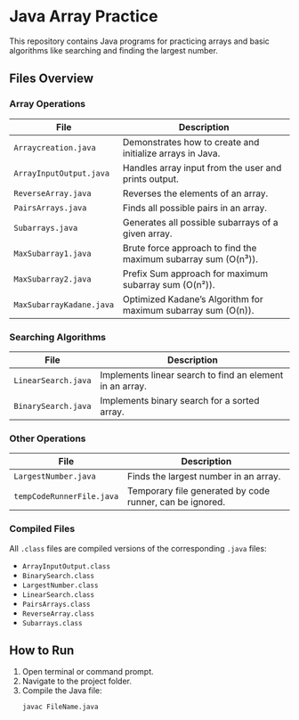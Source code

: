 # Java Array Practice

This repository contains Java programs for practicing arrays and basic algorithms like searching and finding the largest number.

## Files Overview

### Array Operations

| File                     | Description                                                    |
| ------------------------ | -------------------------------------------------------------- |
| `Arraycreation.java`     | Demonstrates how to create and initialize arrays in Java.      |
| `ArrayInputOutput.java`  | Handles array input from the user and prints output.           |
| `ReverseArray.java`      | Reverses the elements of an array.                             |
| `PairsArrays.java`       | Finds all possible pairs in an array.                          |
| `Subarrays.java`         | Generates all possible subarrays of a given array.             |
| `MaxSubarray1.java`      | Brute force approach to find the maximum subarray sum (O(n³)). |
| `MaxSubarray2.java`      | Prefix Sum approach for maximum subarray sum (O(n²)).          |
| `MaxSubarrayKadane.java` | Optimized Kadane’s Algorithm for maximum subarray sum (O(n)).  |

### Searching Algorithms

| File                | Description                                              |
| ------------------- | -------------------------------------------------------- |
| `LinearSearch.java` | Implements linear search to find an element in an array. |
| `BinarySearch.java` | Implements binary search for a sorted array.             |

### Other Operations

| File                      | Description                                              |
| ------------------------- | -------------------------------------------------------- |
| `LargestNumber.java`      | Finds the largest number in an array.                    |
| `tempCodeRunnerFile.java` | Temporary file generated by code runner, can be ignored. |

### Compiled Files

All `.class` files are compiled versions of the corresponding `.java` files:

- `ArrayInputOutput.class`
- `BinarySearch.class`
- `LargestNumber.class`
- `LinearSearch.class`
- `PairsArrays.class`
- `ReverseArray.class`
- `Subarrays.class`

## How to Run

1. Open terminal or command prompt.
2. Navigate to the project folder.
3. Compile the Java file:
   ```bash
   javac FileName.java
   ```
